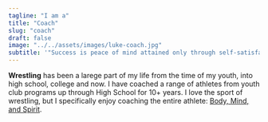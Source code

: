 ```yaml
---
tagline: "I am a"
title: "Coach"
slug: "coach"
draft: false
image: "../../assets/images/luke-coach.jpg"
subtitle: '"Success is peace of mind attained only through self-satisfaction in knowing you made the effort to do the best of which you are capable." <span class="text-sm font-semibold tracking-wide uppercase text-primary-800">John Wooden</span>'
---
```

<strong>Wrestling</strong> has been a larege part of my life from the time of my youth, into high school, college and now. I have coached a range of athletes from youth club programs up through High School for 10+ years. I love the sport of wrestling, but I specifically enjoy coaching the entire athlete: [Body, Mind, and Spirit](https://3dinstitute.com/).

